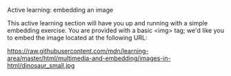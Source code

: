 Active learning: embedding an image

This active learning section will have you up and running with a simple embedding exercise. You are provided with a basic &lt;img&gt; tag; we'd like you to embed the image located at the following URL:

https://raw.githubusercontent.com/mdn/learning-area/master/html/multimedia-and-embedding/images-in-html/dinosaur_small.jpg

